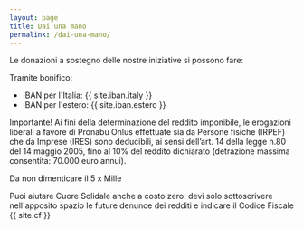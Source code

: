 ```yaml
---
layout: page
title: Dai una mano
permalink: /dai-una-mano/
---
```


Le donazioni a sostegno delle nostre iniziative si possono fare:

Tramite bonifico:

+ IBAN per l'Italia: {{ site.iban.italy }}
+ IBAN per l'estero: {{ site.iban.estero }}

Importante!
Ai fini della determinazione del reddito imponibile, le erogazioni liberali a favore di Pronabu Onlus effettuate sia da Persone fisiche (IRPEF) che da Imprese (IRES) sono deducibili, ai sensi dell’art. 14 della legge n.80 del 14 maggio 2005, fino al 10% del reddito dichiarato (detrazione massima consentita: 70.000 euro annui).

Da non dimenticare il 5 x Mille

Puoi aiutare Cuore Solidale anche a costo zero: devi solo sottoscrivere nell'apposito spazio le future denunce dei redditi e indicare il Codice Fiscale {{ site.cf }}
